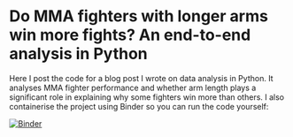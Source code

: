 # Do MMA fighters with longer arms win more fights? An end-to-end analysis in Python

Here I post the code for a blog post I wrote on data analysis in Python. It analyses MMA fighter performance and whether arm length plays a significant role in explaining why some fighters win more than others. I also containerise the project using Binder so you can run the code yourself:

[![Binder](https://mybinder.org/badge_logo.svg)](https://mybinder.org/v2/gh/Thomas-Richardson/arm_length_MMA_python/main)
